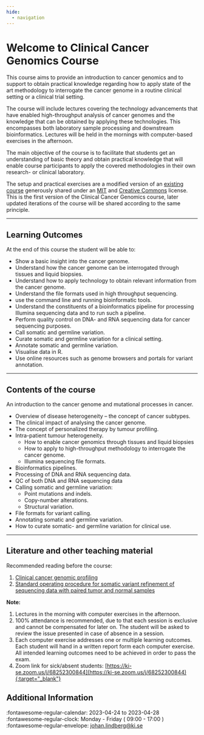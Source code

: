 ```yaml
---
hide:
  - navigation
---
```


# Welcome to Clinical Cancer Genomics Course

<p class="head-p1">This course aims to provide an introduction to cancer genomics and to support to obtain practical knowledge regarding how to apply state of the art methodology to interrogate the cancer genome in a routine clinical setting or a clinical trial setting.
    
The course will include lectures covering the technology advancements that have enabled high-throughput analysis of cancer genomes and the knowledge that can be obtained by applying these technologies. This encompasses both laboratory sample processing and downstream bioinformatics. Lectures will be held in the mornings with computer-based exercises in the afternoon. </p>

<p class="head-p1">The main objective of the course is to facilitate that students get an understanding of basic theory and obtain practical knowledge that will enable course participants to apply the covered methodologies in their own research- or clinical laboratory.</p>

<p class="head-p1">
    The setup and practical exercises are a modified version of an <a href="https://github.com/griffithlab/pmbio.org" target="_blank">existing course</a> generously shared under an <a href="https://github.com/griffithlab/pmbio.org/blob/master/LICENSE" target="_blank">MIT</a> and <a href="https://creativecommons.org/licenses/by-sa/4.0/" target="_blank">Creative Commons</a> license.
    This is the first version of the Clinical Cancer Genomics course, later updated iterations of the course will be shared according to the same principle. 
</p>

-------------------------------

## Learning Outcomes 

At the end of this course the student will be able to:

* Show a basic insight into the cancer genome.
* Understand how the cancer genome can be interrogated through tissues and liquid biopsies.
* Understand how to apply technology to obtain relevant information from the cancer genome.
* Understand the file formats used in high throughput sequencing.
* use the command line and running bioinformatic tools.
* Understand the constituents of a bioinformatics pipeline for processing Illumina sequencing data and to run such a pipeline.
* Perform quality control on DNA- and RNA sequencing data for cancer sequencing purposes.
* Call somatic and germline variation.
* Curate somatic and germline variation for a clinical setting.
* Annotate somatic and germline variation.
* Visualise data in R.
* Use online resources such as genome browsers and portals for variant annotation.

-------------------------------

## Contents of the course 

An introduction to the cancer genome and mutational processes in cancer. 

* Overview of disease heterogeneity – the concept of cancer subtypes. 
* The clinical impact of analysing the cancer genome. 
* The concept of personalized therapy by tumour profiling. 
* Intra-patient tumour heterogeneity. 
    * How to enable cancer genomics through tissues and liquid biopsies 
    * How to apply to high-throughput methodology to interrogate the cancer genome. 
    * Illumina sequencing file formats. 
* Bioinformatics pipelines. 
* Processing of DNA and RNA sequencing data. 
* QC of both DNA and RNA sequencing data 
* Calling somatic and germline variation: 
    * Point mutations and indels.  
    * Copy-number alterations. 
    * Structural variation. 
* File formats for variant calling. 
* Annotating somatic and germline variation. 
* How to curate somatic- and germline variation for clinical use.
--------------------------------------

## Literature and other teaching material

Recommended reading before the course:

1. <a href="https://doi.org/10.1038/s41576-021-00338-8" target="_blank"> Clinical cancer genomic profiling </a>
2. <a href="https://doi.org/10.1038/s41436-018-0278-z" target="_blank"> Standard operating procedure for somatic variant refinement of sequencing data with paired tumor and normal samples </a>

**Note:**

1. Lectures in the morning with computer exercises in the afternoon.
2. 100% attendance is recommended, due to that each session is exclusive and cannot be compensated for later on. The student will be asked to review the issue presented in case of absence in a session.
3. Each computer exercise addresses one or multiple learning outcomes. Each student will hand in a written report form each computer exercise. All intended learning outcomes need to be achieved in order to pass the exam.
4. Zoom link for sick/absent students: [https://ki-se.zoom.us/j/68252300844](https://ki-se.zoom.us/j/68252300844){:target="_blank"}

## Additional Information 

:fontawesome-regular-calendar: <span class="add-info">2023-04-24 to 2023-04-28</span></br>
:fontawesome-regular-clock: <span class="add-info">Monday - Friday ( 09:00 - 17:00 ) </span></br>
:fontawesome-regular-envelope: <span class="add-info"> johan.lindberg@ki.se</span>